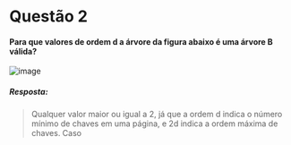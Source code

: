 # Questão 2

#### Para que valores de ordem d a árvore da figura abaixo é uma árvore B válida? 

![image](https://user-images.githubusercontent.com/28628701/203792199-2b9354d6-e023-4ed1-b989-e64d7fa0f759.png)


##### Resposta:

> Qualquer valor maior ou igual a 2, já que a ordem d indica o número mínimo de chaves em uma página, e 2d indica a ordem máxima de chaves. Caso

